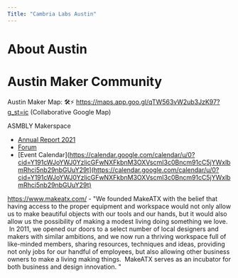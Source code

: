```yaml
---
Title: "Cambria Labs Austin"
---
```


# About Austin

# Austin Maker Community

Austin Maker Map: 🛠️⚡️ 
https://maps.app.goo.gl/qTW563vW2ub3JzK97?g_st=ic (Collaborative Google Map)

ASMBLY Makerspace
- [Annual Report 2021](https://drive.google.com/file/d/1r1ncN3OBmz-VL86F9jQs64SLFf8ARGDU/view?usp=drivesdk)
- [Forum](https://yo.asmbly.org/)
- [Event Calendar](https://calendar.google.com/calendar/u/0?cid=Y191cWJoYWJ0YzlicGFwNXFkbnM3OXVscmI3c0Bncm91cC5jYWxlbmRhci5nb29nbGUuY29t](https://calendar.google.com/calendar/u/0?cid=Y191cWJoYWJ0YzlicGFwNXFkbnM3OXVscmI3c0Bncm91cC5jYWxlbmRhci5nb29nbGUuY29t)


https://www.makeatx.com/ - "We founded MakeATX with the belief that having access to the proper equipment and workspace would not only allow us to make beautiful objects with our tools and our hands, but it would also allow us the possibility of making a modest living doing something we love.  In 2011, we opened our doors to a select number of local designers and makers with similar ambitions, and we now run a thriving workspace full of like-minded members, sharing resources, techniques and ideas, providing not only jobs for our handful of employees, but also allowing other business owners to make a living making things.  MakeATX serves as an incubator for both business and design innovation. "
